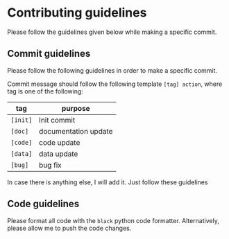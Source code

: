 # Contributing guidelines

Please follow the guidelines given below while making a specific commit.

## Commit guidelines

Please follow the following guidelines in order to make a specific commit.

Commit message should follow the following template `[tag] action`, where tag is
one of the following:

| tag      | purpose              |
| -------- | -------------------- |
| `[init]` | Init commit          |
| `[doc]`  | documentation update |
| `[code]` | code update          |
| `[data]` | data update          |
| `[bug]`  | bug fix              |

In case there is anything else, I will add it. Just follow these guidelines

## Code guidelines

Please format all code with the `black` python code formatter. Alternatively,
please allow me to push the code changes.
